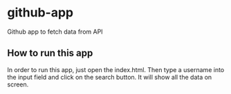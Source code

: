 # github-app
Github app to fetch data from API

## How to run this app  
In order to run this app, just open the index.html. Then type a username into the input field and click on the search button. It will show all the data on screen.
